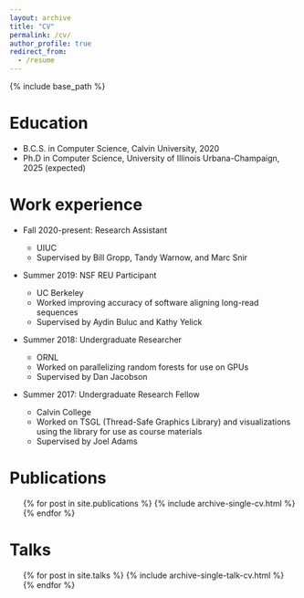 ```yaml
---
layout: archive
title: "CV"
permalink: /cv/
author_profile: true
redirect_from:
  - /resume
---
```


{% include base_path %}

Education
======
* B.C.S. in Computer Science, Calvin University, 2020
* Ph.D in Computer Science, University of Illinois Urbana-Champaign, 2025 (expected)

Work experience
======
* Fall 2020-present: Research Assistant
  * UIUC
  * Supervised by Bill Gropp, Tandy Warnow, and Marc Snir

* Summer 2019: NSF REU Participant
  * UC Berkeley
  * Worked improving accuracy of software aligning long-read sequences
  * Supervised by Aydin Buluc and Kathy Yelick

* Summer 2018: Undergraduate Researcher
  * ORNL
  * Worked on parallelizing random forests for use on GPUs
  * Supervised by Dan Jacobson

* Summer 2017: Undergraduate Research Fellow
  * Calvin College
  * Worked on TSGL (Thread-Safe Graphics Library) and visualizations using the library for use as course materials
  * Supervised by Joel Adams

Publications
======
  <ul>{% for post in site.publications %}
    {% include archive-single-cv.html %}
  {% endfor %}</ul>
  
Talks
======
  <ul>{% for post in site.talks %}
    {% include archive-single-talk-cv.html %}
  {% endfor %}</ul>

<!--
Teaching
======
  <ul>{% for post in site.teaching %}
    {% include archive-single-cv.html %}
  {% endfor %}</ul>

Service and leadership
======
* Will add list later
--->
